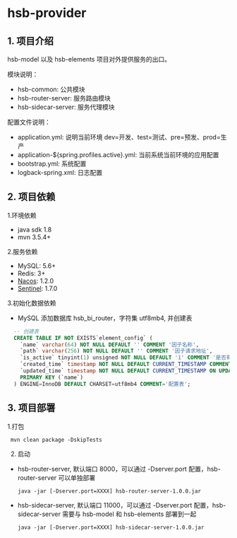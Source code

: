# hsb-provider

## 1. 项目介绍
hsb-model 以及 hsb-elements 项目对外提供服务的出口。

模块说明：
  * hsb-common: 公共模块
  * hsb-router-server: 服务路由模块
  * hsb-sidecar-server: 服务代理模块

配置文件说明：
  * application.yml: 说明当前环境 dev=开发、test=测试、pre=预发、prod=生产
  * application-${spring.profiles.active}.yml: 当前系统当前环境的应用配置
  * bootstrap.yml: 系统配置
  * logback-spring.xml: 日志配置


## 2. 项目依赖

1.环境依赖
  * java sdk 1.8
  * mvn 3.5.4+
  
2.服务依赖
  * MySQL: 5.6+
  * Redis: 3+
  * [Nacos](https://nacos.io/zh-cn/docs/quick-start.html): 1.2.0
  * [Sentinel](https://sentinelguard.io/zh-cn/docs/quick-start.html): 1.7.0
  
3.初始化数据依赖
  * MySQL 添加数据库 hsb_bi_router，字符集 utf8mb4, 并创建表
  ```sql
    -- 创建表
    CREATE TABLE IF NOT EXISTS`element_config` (
      `name` varchar(64) NOT NULL DEFAULT '' COMMENT '因子名称',
      `path` varchar(256) NOT NULL DEFAULT '' COMMENT '因子请求地址',
      `is_active` tinyint(1) unsigned NOT NULL DEFAULT '1' COMMENT '是否有效',
      `created_time` timestamp NOT NULL DEFAULT CURRENT_TIMESTAMP COMMENT '创建时间',
      `updated_time` timestamp NOT NULL DEFAULT CURRENT_TIMESTAMP ON UPDATE CURRENT_TIMESTAMP COMMENT '修改时间',
      PRIMARY KEY (`name`)
    ) ENGINE=InnoDB DEFAULT CHARSET=utf8mb4 COMMENT='配置表';
  ```

## 3. 项目部署

1.打包
  ```shell
   mvn clean package -DskipTests
  ```

2. 启动
  * hsb-router-server, 默认端口 8000，可以通过 -Dserver.port 配置，hsb-router-server 可以单独部署
      ```shell
      java -jar [-Dserver.port=XXXX] hsb-router-server-1.0.0.jar
      ```
  * hsb-sidecar-server, 默认端口 11000，可以通过 -Dserver.port 配置，hsb-sidecar-server 需要与 hsb-model 和 hsb-elements 部署到一起
      ```shell
      java -jar [-Dserver.port=XXXX] hsb-sidecar-server-1.0.0.jar
      ```